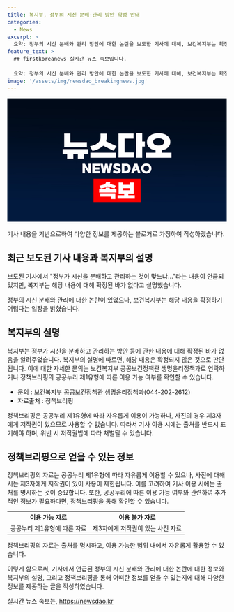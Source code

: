 ```yaml
---
title: 복지부, 정부의 시신 분배·관리 방안 확정 안돼
categories:
  - News
excerpt: >
  요약: 정부의 시신 분배와 관리 방안에 대한 논란을 보도한 기사에 대해, 보건복지부는 확정된 내용이 없다고 밝혔다. 이에 따라 정책브리핑의 정책뉴스자료를 자유롭게 이용할 수 있으나, 출처를 표기해야 하며 사진은 제3자에게 저작권이 있어 사용할 수 없다.
feature_text: >
  ## firstkoreanews 실시간 뉴스 속보입니다.

  요약: 정부의 시신 분배와 관리 방안에 대한 논란을 보도한 기사에 대해, 보건복지부는 확정된 내용이 없다고 밝혔다. 이에 따라 정책브리핑의 정책뉴스자료를 자유롭게 이용할 수 있으나, 출처를 표기해야 하며 사진은 제3자에게 저작권이 있어 사용할 수 없다.
image: '/assets/img/newsdao_breakingnews.jpg'
---
```


<p><img src="/assets/img/newsdao_breakingnews.jpg" alt="firstkoreanews 속보" /></p>

<p>기사 내용을 기반으로하여 다양한 정보를 제공하는 블로거로 가정하여 작성하겠습니다.</p>

<h2 data-ke-size="size26">최근 보도된 기사 내용과 복지부의 설명</h2>

<p>보도된 기사에서 "정부가 시신을 분배하고 관리하는 것이 맞느냐..."라는 내용이 언급되었지만, 복지부는 해당 내용에 대해 확정된 바가 없다고 설명했습니다.</p>

<p data-ke-size="size16">정부의 시신 분배와 관리에 대한 논란이 있었으나, 보건복지부는 해당 내용을 확정하기 어렵다는 입장을 밝혔습니다.</p>

<h2 data-ke-size="size26">복지부의 설명</h2>

<p>복지부는 정부가 시신을 분배하고 관리하는 방안 등에 관한 내용에 대해 확정된 바가 없음을 알려주었습니다. 복지부의 설명에 따르면, 해당 내용은 확정되지 않은 것으로 판단됩니다. 이에 대한 자세한 문의는 보건복지부 공공보건정책관 생명윤리정책과로 연락하거나 정책브리핑의 공공누리 제1유형에 따른 이용 가능 여부를 확인할 수 있습니다.</p>

<ul>
  <li>문의 : 보건복지부 공공보건정책관 생명윤리정책과(044-202-2612)</li>
  <li>자료출처 : 정책브리핑 </li>
</ul>

<p data-ke-size="size16">정책브리핑은 공공누리 제1유형에 따라 자유롭게 이용이 가능하나, 사진의 경우 제3자에게 저작권이 있으므로 사용할 수 없습니다. 따라서 기사 이용 시에는 출처를 반드시 표기해야 하며, 위반 시 저작권법에 따라 처벌될 수 있습니다.</p>

<h2 data-ke-size="size26">정책브리핑으로 얻을 수 있는 정보</h2>

<p>정책브리핑의 자료는 공공누리 제1유형에 따라 자유롭게 이용할 수 있으나, 사진에 대해서는 제3자에게 저작권이 있어 사용이 제한됩니다. 이를 고려하여 기사 이용 시에는 출처를 명시하는 것이 중요합니다. 또한, 공공누리에 따른 이용 가능 여부와 관련하여 추가적인 정보가 필요하다면, 정책브리핑을 통해 확인할 수 있습니다.</p>

<table>
  <tr>
    <td style="text-align: center; height: 17px;"><b>이용 가능 자료</b></td>
    <td style="text-align: center; height: 17px;"><b>이용 불가 자료</b></td>
  </tr>
  <tr>
    <td style="text-align: center; height: 17px;">공공누리 제1유형에 따른 자료</td>
    <td style="text-align: center; height: 17px;">제3자에게 저작권이 있는 사진 자료</td>
  </tr>
</table>

<p data-ke-size="size16">정책브리핑의 자료는 출처를 명시하고, 이용 가능한 범위 내에서 자유롭게 활용할 수 있습니다.</p>

<p>이렇게 함으로써, 기사에서 언급된 정부의 시신 분배와 관리에 대한 논란에 대한 정보와 복지부의 설명, 그리고 정책브리핑을 통해 어떠한 정보를 얻을 수 있는지에 대해 다양한 정보를 제공하는 글을 작성하였습니다.</p>
실시간 뉴스 속보는, <a href="https://newsdao.kr" rel="dofollow">https://newsdao.kr</a>



